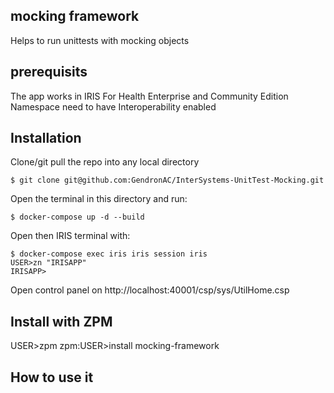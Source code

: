 ## mocking framework

Helps to run unittests with mocking objects

## prerequisits
The app works in IRIS For Health Enterprise and Community Edition
Namespace need to have Interoperability enabled

## Installation 

Clone/git pull the repo into any local directory

```
$ git clone git@github.com:GendronAC/InterSystems-UnitTest-Mocking.git
```

Open the terminal in this directory and run:

```
$ docker-compose up -d --build
```

Open then IRIS terminal with:

```
$ docker-compose exec iris iris session iris
USER>zn "IRISAPP"
IRISAPP>
```
Open control panel on http://localhost:40001/csp/sys/UtilHome.csp


## Install with ZPM

USER>zpm
zpm:USER>install mocking-framework

## How to use it
